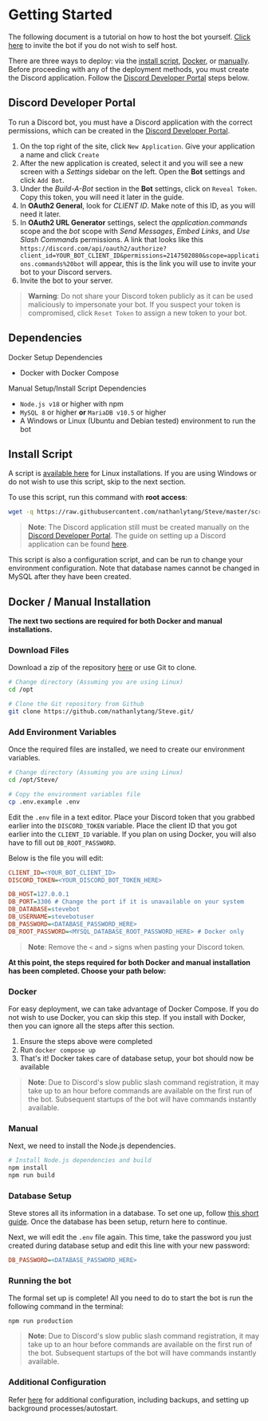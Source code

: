 # Getting Started

The following document is a tutorial on how to host the bot yourself.  [Click here](https://discord.com/oauth2/authorize?client_id=773117222380896276&permissions=2147502080&scope=applications.commands%20bot) to invite the bot if you do not wish to self host.

There are three ways to deploy: via the [install script](#install-script), [Docker](#docker--manual-installation), or [manually](#docker--manual-installation).  Before proceeding with any of the deployment methods, you must create the Discord application.  Follow the [Discord Developer Portal](#discord-developer-portal) steps below.

## Discord Developer Portal
To run a Discord bot, you must have a Discord application with the correct permissions, which can be created in the [Discord Developer Portal](https://discord.com/developers/applications).
1. On the top right of the site, click `New Application`.  Give your application a name and click `Create`
2. After the new application is created, select it and you will see a new screen with a *Settings* sidebar on the left. Open the **Bot** settings and click `Add Bot`.
3. Under the *Build-A-Bot* section in the **Bot** settings, click on `Reveal Token`.  Copy this token, you will need it later in the guide.
4. In **OAuth2 General**, look for *CLIENT ID*.  Make note of this ID, as you will need it later.
5. In **OAuth2 URL Generator** settings, select the *application.commands* scope and the *bot* scope with *Send Messages*, *Embed Links*, and *Use Slash Commands* permissions. A link that looks like this `https://discord.com/api/oauth2/authorize?client_id=YOUR_BOT_CLIENT_ID&permissions=2147502080&scope=applications.commands%20bot` will appear, this is the link you will use to invite your bot to your Discord servers.
6. Invite the bot to your server.

> **Warning**:
> Do not share your Discord token publicly as it can be used maliciously to impersonate your bot.  If you suspect your token is compromised, click `Reset Token` to assign a new token to your bot.

## Dependencies
Docker Setup Dependencies
* Docker with Docker Compose

Manual Setup/Install Script Dependencies
* `Node.js v18` or higher with npm
* `MySQL 8` or higher **or** `MariaDB v10.5` or higher
* A Windows or Linux (Ubuntu and Debian tested) environment to run the bot

## Install Script
A script is [available here](https://raw.githubusercontent.com/nathanlytang/Steve/master/scripts/setup.sh) for Linux installations.  If you are using Windows or do not wish to use this script, skip to the next section.

To use this script, run this command with **root access**:
```bash
wget -q https://raw.githubusercontent.com/nathanlytang/Steve/master/scripts/setup.sh && sudo ./setup.sh
```
> **Note**:
> The Discord application still must be created manually on the [Discord Developer Portal](https://discord.com/developers/applications). The guide on setting up a Discord application can be found [here](#discord-developer-portal).

This script is also a configuration script, and can be run to change your environment configuration.  Note that database names cannot be changed in MySQL after they have been created. 

## Docker / Manual Installation

**The next two sections are required for both Docker and manual installations.**

### Download Files
Download a zip of the repository [here](https://github.com/nathanlytang/Steve/archive/master.zip) or use Git to clone.
```bash
# Change directory (Assuming you are using Linux)
cd /opt

# Clone the Git repository from Github
git clone https://github.com/nathanlytang/Steve.git/
```
### Add Environment Variables
Once the required files are installed, we need to create our environment variables.
```bash
# Change directory (Assuming you are using Linux)
cd /opt/Steve/

# Copy the environment variables file
cp .env.example .env
```

Edit the `.env` file in a text editor.  Place your Discord token that you grabbed earlier into the `DISCORD_TOKEN` variable.  Place the client ID that you got earlier into the `CLIENT_ID` variable. If you plan on using Docker, you will also have to fill out `DB_ROOT_PASSWORD`.

Below is the file you will edit:
```ini
CLIENT_ID=<YOUR_BOT_CLIENT_ID>
DISCORD_TOKEN=<YOUR_DISCORD_BOT_TOKEN_HERE>

DB_HOST=127.0.0.1
DB_PORT=3306 # Change the port if it is unavailable on your system
DB_DATABASE=stevebot
DB_USERNAME=stevebotuser
DB_PASSWORD=<DATABASE_PASSWORD_HERE>
DB_ROOT_PASSWORD=<MYSQL_DATABASE_ROOT_PASSWORD_HERE> # Docker only
```
> **Note**:
> Remove the `<` and `>` signs when pasting your Discord token.

**At this point, the steps required for both Docker and manual installation has been completed.  Choose your path below:**

### Docker
For easy deployment, we can take advantage of Docker Compose. If you do not wish to use Docker, you can skip this step.  If you install with Docker, then you can ignore all the steps after this section.

1. Ensure the steps above were completed
2. Run `docker compose up`
3. That's it!  Docker takes care of database setup, your bot should now be available

> **Note**:
> Due to Discord's slow public slash command registration, it may take up to an hour before commands are available on the first run of the bot.  Subsequent startups of the bot will have commands instantly available.

### Manual
Next, we need to install the Node.js dependencies.
```bash
# Install Node.js dependencies and build
npm install
npm run build
```

### Database Setup
Steve stores all its information in a database. To set one up, follow [this short guide](db_setup.md).  Once the database has been setup, return here to continue.

Next, we will edit the `.env` file again.  This time, take the password you just created during database setup and edit this line with your new password:
```ini
DB_PASSWORD=<DATABASE_PASSWORD_HERE>
```

### Running the bot
The formal set up is complete!  All you need to do to start the bot is run the following command in the terminal:
```
npm run production
```

> **Note**:
> Due to Discord's slow public slash command registration, it may take up to an hour before commands are available on the first run of the bot.  Subsequent startups of the bot will have commands instantly available.

### Additional Configuration
Refer [here](additional_configuration.md) for additional configuration, including backups, and setting up background processes/autostart.